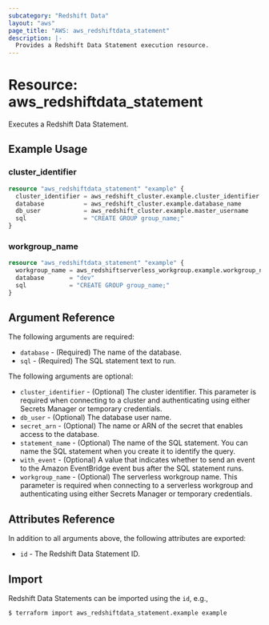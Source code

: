 ```yaml
---
subcategory: "Redshift Data"
layout: "aws"
page_title: "AWS: aws_redshiftdata_statement"
description: |-
  Provides a Redshift Data Statement execution resource.
---
```


# Resource: aws_redshiftdata_statement

Executes a Redshift Data Statement.

## Example Usage

### cluster_identifier

```terraform
resource "aws_redshiftdata_statement" "example" {
  cluster_identifier = aws_redshift_cluster.example.cluster_identifier
  database           = aws_redshift_cluster.example.database_name
  db_user            = aws_redshift_cluster.example.master_username
  sql                = "CREATE GROUP group_name;"
}
```

### workgroup_name

```terraform
resource "aws_redshiftdata_statement" "example" {
  workgroup_name = aws_redshiftserverless_workgroup.example.workgroup_name
  database       = "dev"
  sql            = "CREATE GROUP group_name;"
}
```

## Argument Reference

The following arguments are required:

* `database` - (Required) The name of the database.
* `sql` - (Required) The SQL statement text to run.

The following arguments are optional:

* `cluster_identifier` - (Optional) The cluster identifier. This parameter is required when connecting to a cluster and authenticating using either Secrets Manager or temporary credentials.
* `db_user` - (Optional) The database user name.
* `secret_arn` - (Optional) The name or ARN of the secret that enables access to the database.
* `statement_name` - (Optional) The name of the SQL statement. You can name the SQL statement when you create it to identify the query.
* `with_event` - (Optional) A value that indicates whether to send an event to the Amazon EventBridge event bus after the SQL statement runs.
* `workgroup_name` - (Optional) The serverless workgroup name. This parameter is required when connecting to a serverless workgroup and authenticating using either Secrets Manager or temporary credentials.

## Attributes Reference

In addition to all arguments above, the following attributes are exported:

* `id` - The Redshift Data Statement ID.

## Import

Redshift Data Statements can be imported using the `id`, e.g.,

```
$ terraform import aws_redshiftdata_statement.example example
```
